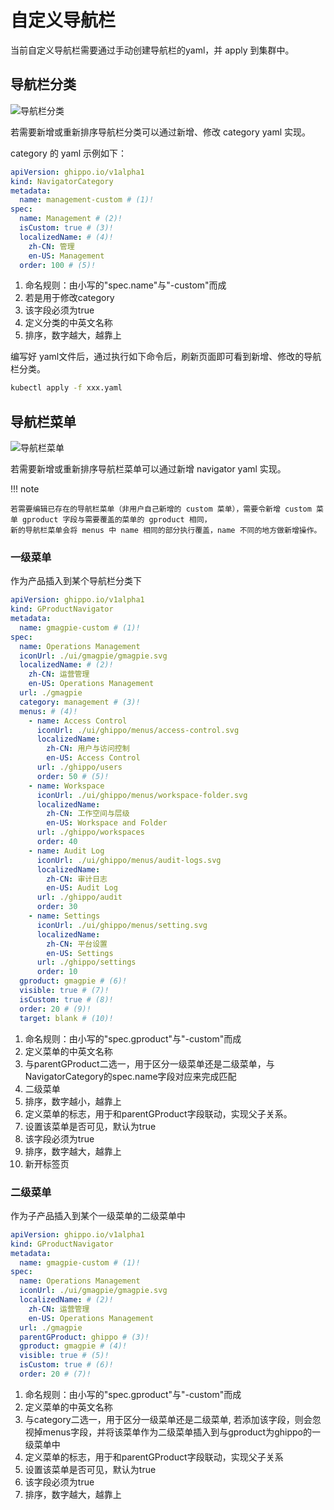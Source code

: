 # 自定义导航栏

当前自定义导航栏需要通过手动创建导航栏的yaml，并 apply 到集群中。

## 导航栏分类

![导航栏分类](https://docs.daocloud.io/daocloud-docs-images/docs/zh/docs/ghippo/images/nav01.png)

若需要新增或重新排序导航栏分类可以通过新增、修改 category yaml 实现。

category 的 yaml 示例如下：

```yaml
apiVersion: ghippo.io/v1alpha1
kind: NavigatorCategory
metadata:
  name: management-custom # (1)!
spec:
  name: Management # (2)!
  isCustom: true # (3)!
  localizedName: # (4)!
    zh-CN: 管理
    en-US: Management
  order: 100 # (5)!
```

1. 命名规则：由小写的"spec.name"与"-custom"而成
2. 若是用于修改category
3. 该字段必须为true
4. 定义分类的中英文名称
5. 排序，数字越大，越靠上

编写好 yaml文件后，通过执行如下命令后，刷新页面即可看到新增、修改的导航栏分类。

```bash
kubectl apply -f xxx.yaml
```

## 导航栏菜单

![导航栏菜单](https://docs.daocloud.io/daocloud-docs-images/docs/zh/docs/ghippo/images/nav02.png)

若需要新增或重新排序导航栏菜单可以通过新增 navigator yaml 实现。

!!! note

    若需要编辑已存在的导航栏菜单（非用户自己新增的 custom 菜单），需要令新增 custom 菜单 gproduct 字段与需要覆盖的菜单的 gproduct 相同，
    新的导航栏菜单会将 menus 中 name 相同的部分执行覆盖，name 不同的地方做新增操作。

### 一级菜单

作为产品插入到某个导航栏分类下

```yaml
apiVersion: ghippo.io/v1alpha1
kind: GProductNavigator
metadata:
  name: gmagpie-custom # (1)!
spec:
  name: Operations Management
  iconUrl: ./ui/gmagpie/gmagpie.svg
  localizedName: # (2)!
    zh-CN: 运营管理
    en-US: Operations Management
  url: ./gmagpie
  category: management # (3)!
  menus: # (4)!
    - name: Access Control
      iconUrl: ./ui/ghippo/menus/access-control.svg
      localizedName:
        zh-CN: 用户与访问控制
        en-US: Access Control
      url: ./ghippo/users
      order: 50 # (5)!
    - name: Workspace
      iconUrl: ./ui/ghippo/menus/workspace-folder.svg
      localizedName:
        zh-CN: 工作空间与层级
        en-US: Workspace and Folder
      url: ./ghippo/workspaces
      order: 40
    - name: Audit Log
      iconUrl: ./ui/ghippo/menus/audit-logs.svg
      localizedName:
        zh-CN: 审计日志
        en-US: Audit Log
      url: ./ghippo/audit
      order: 30
    - name: Settings
      iconUrl: ./ui/ghippo/menus/setting.svg
      localizedName:
        zh-CN: 平台设置
        en-US: Settings
      url: ./ghippo/settings
      order: 10
  gproduct: gmagpie # (6)!
  visible: true # (7)!
  isCustom: true # (8)!
  order: 20 # (9)!
  target: blank # (10)!
```

1. 命名规则：由小写的"spec.gproduct"与"-custom"而成
2. 定义菜单的中英文名称
3. 与parentGProduct二选一，用于区分一级菜单还是二级菜单，与NavigatorCategory的spec.name字段对应来完成匹配
4. 二级菜单
5. 排序，数字越小，越靠上
6. 定义菜单的标志，用于和parentGProduct字段联动，实现父子关系。
7. 设置该菜单是否可见，默认为true
8. 该字段必须为true
9. 排序，数字越大，越靠上
10. 新开标签页

### 二级菜单

作为子产品插入到某个一级菜单的二级菜单中

```yaml
apiVersion: ghippo.io/v1alpha1
kind: GProductNavigator
metadata:
  name: gmagpie-custom # (1)!
spec:
  name: Operations Management
  iconUrl: ./ui/gmagpie/gmagpie.svg
  localizedName: # (2)!
    zh-CN: 运营管理
    en-US: Operations Management
  url: ./gmagpie
  parentGProduct: ghippo # (3)!
  gproduct: gmagpie # (4)!
  visible: true # (5)!
  isCustom: true # (6)!
  order: 20 # (7)!
```

1. 命名规则：由小写的"spec.gproduct"与"-custom"而成
2. 定义菜单的中英文名称
3. 与category二选一，用于区分一级菜单还是二级菜单, 若添加该字段，则会忽视掉menus字段，并将该菜单作为二级菜单插入到与gproduct为ghippo的一级菜单中
4. 定义菜单的标志，用于和parentGProduct字段联动，实现父子关系
5. 设置该菜单是否可见，默认为true
6. 该字段必须为true
7. 排序，数字越大，越靠上